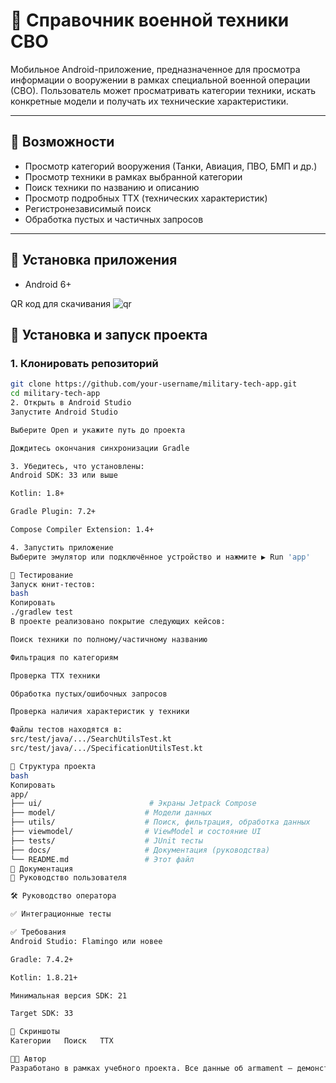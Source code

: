 # 📘 Справочник военной техники СВО

Мобильное Android-приложение, предназначенное для просмотра информации о вооружении в рамках специальной военной операции (СВО). Пользователь может просматривать категории техники, искать конкретные модели и получать их технические характеристики.

---

## 📌 Возможности

- Просмотр категорий вооружения (Танки, Авиация, ПВО, БМП и др.)
- Просмотр техники в рамках выбранной категории
- Поиск техники по названию и описанию
- Просмотр подробных ТТХ (технических характеристик)
- Регистронезависимый поиск
- Обработка пустых и частичных запросов

---

## 🚀 Установка приложения
- Android 6+

QR код для скачивания
![qr](https://github.com/user-attachments/assets/2af15c01-e823-4c75-a018-77ff924cb911)

## 🚀 Установка и запуск проекта

### 1. Клонировать репозиторий

```bash
git clone https://github.com/your-username/military-tech-app.git
cd military-tech-app
2. Открыть в Android Studio
Запустите Android Studio

Выберите Open и укажите путь до проекта

Дождитесь окончания синхронизации Gradle

3. Убедитесь, что установлены:
Android SDK: 33 или выше

Kotlin: 1.8+

Gradle Plugin: 7.2+

Compose Compiler Extension: 1.4+

4. Запустить приложение
Выберите эмулятор или подключённое устройство и нажмите ▶️ Run 'app'

🧪 Тестирование
Запуск юнит-тестов:
bash
Копировать
./gradlew test
В проекте реализовано покрытие следующих кейсов:

Поиск техники по полному/частичному названию

Фильтрация по категориям

Проверка ТТХ техники

Обработка пустых/ошибочных запросов

Проверка наличия характеристик у техники

Файлы тестов находятся в:
src/test/java/.../SearchUtilsTest.kt
src/test/java/.../SpecificationUtilsTest.kt

📂 Структура проекта
bash
Копировать
app/
├── ui/                        # Экраны Jetpack Compose
├── model/                    # Модели данных
├── utils/                    # Поиск, фильтрация, обработка данных
├── viewmodel/                # ViewModel и состояние UI
├── tests/                    # JUnit тесты
├── docs/                     # Документация (руководства)
└── README.md                 # Этот файл
📄 Документация
📘 Руководство пользователя

🛠 Руководство оператора

✅ Интеграционные тесты

✅ Требования
Android Studio: Flamingo или новее

Gradle: 7.4.2+

Kotlin: 1.8.21+

Минимальная версия SDK: 21

Target SDK: 33

📸 Скриншоты
Категории	Поиск	ТТХ

👨‍💻 Автор
Разработано в рамках учебного проекта. Все данные об armament — демонстрационные и не несут классифицированной или актуальной информации.
